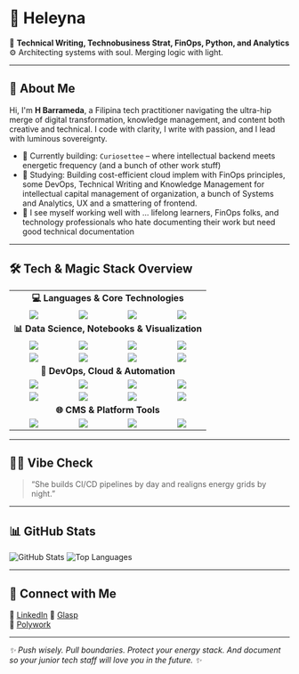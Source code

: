 # 👑 Heleyna

🌌 **Technical Writing, Technobusiness Strat, FinOps, Python, and Analytics**
⚙️ Architecting systems with soul. Merging logic with light.  

---

## 🧬 About Me

Hi, I'm **H Barrameda**, a Filipina tech practitioner navigating the ultra-hip merge of digital transformation, knowledge management, and content both creative and technical. I code with clarity, I write with passion, and I lead with luminous sovereignty.

- 🔭 Currently building: `Curiosettee` – where intellectual backend meets energetic frequency (and a bunch of other work stuff)
- 🌱 Studying: Building cost-efficient cloud implem with FinOps principles, some DevOps, Technical Writing and Knowledge Management for intellectual capital management of organization, a bunch of Systems and Analytics, UX and a smattering of frontend.
- 👯 I see myself working well with ... lifelong learners, FinOps folks, and technology professionals who hate documenting their work but need good technical documentation
---

## 🛠️ Tech & Magic Stack Overview

<table>
  <!-- Programming Languages -->
  <tr><td colspan="4" align="center"><strong>💻 Languages & Core Technologies</strong></td></tr>
  <tr>
    <td align="center"><img src="https://img.shields.io/badge/-Python-black?style=flat-square&logo=python" /></td>
    <td align="center"><img src="https://img.shields.io/badge/-C++-black?style=flat-square&logo=c%2B%2B" /></td>
    <td align="center"><img src="https://img.shields.io/badge/-Django-black?style=flat-square&logo=django" /></td>
    <td align="center"><img src="https://img.shields.io/badge/-Markdown-000000?style=flat-square&logo=markdown" /></td>
  </tr>

  <!-- Data Science & Analytics -->
  <tr><td colspan="4" align="center"><strong>📊 Data Science, Notebooks & Visualization</strong></td></tr>
  <tr>
    <td align="center"><img src="https://img.shields.io/badge/-Jupyter%20Notebook-black?style=flat-square&logo=jupyter" /></td>
    <td align="center"><img src="https://img.shields.io/badge/-PySpark-black?style=flat-square&logo=apachespark" /></td>
    <td align="center"><img src="https://img.shields.io/badge/-Power%20BI-black?style=flat-square&logo=powerbi" /></td>
    <td align="center"><img src="https://img.shields.io/badge/-Tableau-black?style=flat-square&logo=tableau" /></td>
  </tr>
  <tr>
    <td align="center"><img src="https://img.shields.io/badge/-Seaborn-black?style=flat-square&logo=python" /></td>
    <td align="center"><img src="https://img.shields.io/badge/-Streamlit-black?style=flat-square&logo=streamlit" /></td>
    <td align="center"><img src="https://img.shields.io/badge/-ETL-black?style=flat-square&logo=apacheairflow" /></td>
    <td align="center"><img src="https://img.shields.io/badge/-Microsoft%20Fabric-black?style=flat-square&logo=microsoft" /></td>
  </tr>

  <!-- DevOps & Cloud -->
  <tr><td colspan="4" align="center"><strong>🚀 DevOps, Cloud & Automation</strong></td></tr>
  <tr>
    <td align="center"><img src="https://img.shields.io/badge/-DevOps-black?style=flat-square&logo=linux" /></td>
    <td align="center"><img src="https://img.shields.io/badge/-Azure-blue?style=flat-square&logo=microsoft-azure" /></td>
    <td align="center"><img src="https://img.shields.io/badge/-Docker-black?style=flat-square&logo=docker" /></td>
    <td align="center"><img src="https://img.shields.io/badge/-CI%2FCD-black?style=flat-square&logo=githubactions" /></td>
  </tr>
  <tr>
    <td align="center"><img src="https://img.shields.io/badge/-GitHub%20Actions-black?style=flat-square&logo=githubactions" /></td>
    <td align="center"><img src="https://img.shields.io/badge/-Power%20Automate-0078D4?style=flat-square&logo=power-automate" /></td>
    <td align="center"><img src="https://img.shields.io/badge/-Zenoss-black?style=flat-square&logo=data:image/svg+xml;base64,PHN2ZyBmaWxsPSIjMDBDM0YyIiB2aWV3Qm94PSIwIDAgMjQgMjQiPjxwYXRoIGQ9Ik0yMS4xIDMuOWMtLjMtLjUtLjgtLjctMS40LS43cy0xLjEuMy0xLjQuOEwxMy41IDYuNkgxMi4yVjQuOEwxNC40IDMuMWMuMy0uMi41LS4" /></td>
    <td align="center"><img src="https://img.shields.io/badge/-Prompt%20Engineering-black?style=flat-square&logo=openai" /></td>
  </tr>

  <!-- CMS & Platform Tools -->
  <tr><td colspan="4" align="center"><strong>🌐 CMS & Platform Tools</strong></td></tr>
  <tr>
    <td align="center"><img src="https://img.shields.io/badge/-Drupal-black?style=flat-square&logo=drupal" /></td>
    <td align="center"><img src="https://img.shields.io/badge/-WordPress-black?style=flat-square&logo=wordpress" /></td>
    <td align="center"><img src="https://img.shields.io/badge/-Hugo-black?style=flat-square&logo=hugo" /></td>
    <td align="center"><img src="https://img.shields.io/badge/-Ghost-black?style=flat-square&logo=ghost" /></td>
  </tr>
</table>

---

## 🧙‍♀️ Vibe Check

> “She builds CI/CD pipelines by day and realigns energy grids by night.”

---

## 📊 GitHub Stats

![GitHub Stats](https://github-readme-stats.vercel.app/api?username=reynaheleyna&show_icons=true&theme=radical)
![Top Languages](https://github-readme-stats.vercel.app/api/top-langs/?username=reynaheleyna&layout=compact&theme=radical)

---


## 🔗 Connect with Me

💼 [LinkedIn](https://www.linkedin.com/in/helen-mary-labao-barrameda/)
🧠 [Glasp](https://glasp.co/datamom)  
📓 [Polywork](https://www.polywork.com/helenmarylabao)

---

_✨ Push wisely. Pull boundaries. Protect your energy stack. And document so your junior tech staff will love you in the future. ✨_


<!--
**reynaheleyna/reynaheleyna** is a ✨ _special_ ✨ repository because its `README.md` (this file) appears on your GitHub profile.

Here are some ideas to get you started:
- 💌 Blogging at: Coming soon


#- 🔭 I’m currently working on ...
#- 🌱 I’m currently learning ...
#- 👯 I’m looking to collaborate on ...
# 🤔 I’m looking for help with ...
#- 💬 Ask me about ...
#- 📫 How to reach me: ...
#- 😄 Pronouns: ...
#- ⚡ Fun fact: ...

🐦 [@reynaheleyna](https://twitter.com/reynaheleyna)  
📸 [Instagram](https://instagram.com/reynaheleyna)  

-->
